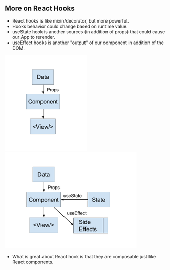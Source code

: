 ## More on React Hooks

- React hooks is like mixin/decorator, but more powerful.
- Hooks behavior could change based on runtime value.
- useState hook is another sources (in addition of props) that could cause our App to rerender.
- useEffect hooks is another "output" of our component in addition of the DOM.

<img src="react-data-flow.png" alt="single data flow of react" height="300">

<img src="react-data-flow-with-hooks.png" alt="single data flow of react" height="300">

- What is great about React hook is that they are composable just like React components.
